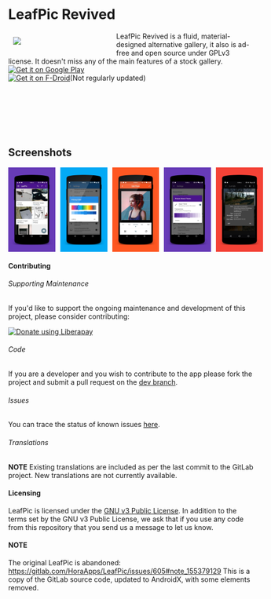 # LeafPic Revived
<img src="https://raw.githubusercontent.com/apcro/leafpicrevived/master/leafpicrevived/src/main/res/drawable/leaf_pic.png" align="left" width="200" hspace="10" vspace="10">
LeafPic Revived is a fluid, material-designed alternative gallery, it also is ad-free and open source under GPLv3 license. It doesn't miss any of the main features of a stock gallery.<br/>

<div style="display:flex;" >
<a href="https://play.google.com/store/apps/details?id=com.alienpants.leafpicrevived">
    <img alt="Get it on Google Play"
        height="80"
        src="https://play.google.com/intl/en_us/badges/images/generic/en_badge_web_generic.png" />
</a>
</div>
<div style="display:flex;" >
<a href="https://f-droid.org/app/com.alienpants.leafpicrevived">
    <img src="https://f-droid.org/badge/get-it-on.png"
         alt="Get it on F-Droid" height="80">
</a>
(Not regularly updated)
</div>
</br></br>
</br></br>
</br></br>

## Screenshots
<div style="display:flex;" >
<img  src="screenshots/1.png" width="19%" >
<img style="margin-left:10px;" src="screenshots/2.png" width="19%" >
<img style="margin-left:10px;" src="screenshots/3.png" width="19%" >
<img style="margin-left:10px;" src="screenshots/4.png" width="19%" >
<img style="margin-left:10px;" src="screenshots/5.png" width="19%" >

</div>

#### Contributing

###### Supporting Maintenance
If you'd like to support the ongoing maintenance and development of this project, please consider contributing:
 
<a href="https://liberapay.com/cro/donate"><img alt="Donate using Liberapay" src="https://liberapay.com/assets/widgets/donate.svg"></a>

###### Code 
If you are a developer and you wish to contribute to the app please fork the project
and submit a pull request on the [dev branch](https://github.com/apcro/leafpicrevived/development).

###### Issues
You can trace the status of known issues [here](https://github.com/apcro/leafpicrevived/issues).

###### Translations
**NOTE** Existing translations are included as per the last commit to the GitLab project. New translations are not currently available.

#### Licensing
LeafPic is licensed under the [GNU v3 Public License](https://raw.githubusercontent.com/apcro/leafpicrevived/master/LICENSE).
In addition to the terms set by the GNU v3 Public License, we ask that if you use any code from this repository that you send us a message to let us know.

#### NOTE
The original LeafPic is abandoned: https://gitlab.com/HoraApps/LeafPic/issues/605#note_155379129
This is a copy of the GitLab source code, updated to AndroidX, with some elements removed.
